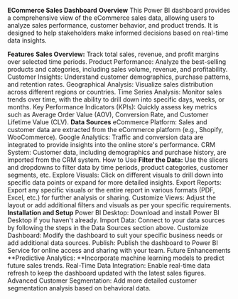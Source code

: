 **ECommerce Sales Dashboard**
**Overview**
This Power BI dashboard provides a comprehensive view of the eCommerce sales data, allowing users to analyze sales performance, customer behavior, and product trends. 
It is designed to help stakeholders make informed decisions based on real-time data insights.

**Features**
**Sales Overview:**
Track total sales, revenue, and profit margins over selected time periods.
Product Performance: Analyze the best-selling products and categories, including sales volume, revenue, and profitability.
Customer Insights: Understand customer demographics, purchase patterns, and retention rates.
Geographical Analysis: Visualize sales distribution across different regions or countries.
Time Series Analysis: Monitor sales trends over time, with the ability to drill down into specific days, weeks, or months.
Key Performance Indicators (KPIs): Quickly assess key metrics such as Average Order Value (AOV), Conversion Rate, and Customer Lifetime Value (CLV).
**Data Sources**
eCommerce Platform: Sales and customer data are extracted from the eCommerce platform (e.g., Shopify, WooCommerce).
Google Analytics: Traffic and conversion data are integrated to provide insights into the online store's performance.
CRM System: Customer data, including demographics and purchase history, are imported from the CRM system.
How to Use
**Filter the Data:**
Use the slicers and dropdowns to filter data by time periods, product categories, customer segments, etc.
Explore Visuals: Click on different visuals to drill down into specific data points or expand for more detailed insights.
Export Reports: Export any specific visuals or the entire report in various formats (PDF, Excel, etc.) for further analysis or sharing.
Customize Views: Adjust the layout or add additional filters and visuals as per your specific requirements.
**Installation and Setup**
Power BI Desktop: Download and install Power BI Desktop if you haven't already.
Import Data: Connect to your data sources by following the steps in the Data Sources section above.
Customize Dashboard: Modify the dashboard to suit your specific business needs or add additional data sources.
Publish: Publish the dashboard to Power BI Service for online access and sharing with your team.
Future Enhancements
**Predictive Analytics: **Incorporate machine learning models to predict future sales trends.
Real-Time Data Integration: Enable real-time data refresh to keep the dashboard updated with the latest sales figures.
Advanced Customer Segmentation: Add more detailed customer segmentation analysis based on behavioral data.
